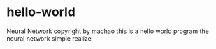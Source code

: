 # hello-world
Neural Network
copyright by machao
this is a hello world program
the neural network simple realize
